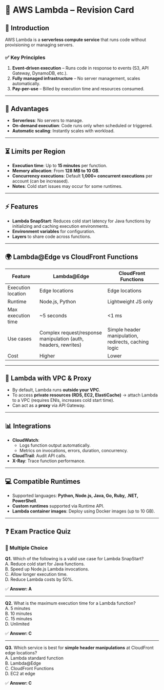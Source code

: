 # 📌 AWS Lambda – Revision Card

## 📝 Introduction
AWS Lambda is a **serverless compute service** that runs code without provisioning or managing servers.

### ✅ Key Principles
1. **Event-driven execution** – Runs code in response to events (S3, API Gateway, DynamoDB, etc.).
2. **Fully managed infrastructure** – No server management, scales automatically.
3. **Pay-per-use** – Billed by execution time and resources consumed.

---

## 🚀 Advantages
- **Serverless**: No servers to manage.
- **On-demand execution**: Code runs only when scheduled or triggered.
- **Automatic scaling**: Instantly scales with workload.

---

## ⏳ Limits per Region
- **Execution time**: Up to **15 minutes** per function.
- **Memory allocation**: From **128 MB to 10 GB**.
- **Concurrency executions**: Default **1,000+ concurrent executions** per account (can be increased).
- **Notes**: Cold start issues may occur for some runtimes.

---

## ⚡ Features
- **Lambda SnapStart**: Reduces cold start latency for Java functions by initializing and caching execution environments.
- **Environment variables** for configuration.
- **Layers** to share code across functions.

---

## 🌍 Lambda@Edge vs CloudFront Functions
| Feature              | Lambda@Edge | CloudFront Functions |
|----------------------|-------------|-----------------------|
| Execution location   | Edge locations | Edge locations |
| Runtime              | Node.js, Python | Lightweight JS only |
| Max execution time   | ~5 seconds | <1 ms |
| Use cases            | Complex request/response manipulation (auth, headers, rewrites) | Simple header manipulation, redirects, caching logic |
| Cost                 | Higher | Lower |

---

## 🔗 Lambda with VPC & Proxy
- By default, Lambda runs **outside your VPC**.
- To access **private resources (RDS, EC2, ElastiCache)** → attach Lambda to a VPC (requires ENIs, increases cold start time).
- Can act as a **proxy** via API Gateway.

---

## 📊 Integrations
- **CloudWatch**:
    - Logs function output automatically.
    - Metrics on invocations, errors, duration, concurrency.
- **CloudTrail**: Audit API calls.
- **X-Ray**: Trace function performance.

---

## 💻 Compatible Runtimes
- Supported languages: **Python, Node.js, Java, Go, Ruby, .NET, PowerShell**.
- **Custom runtimes** supported via Runtime API.
- **Lambda container images**: Deploy using Docker images (up to 10 GB).

---

## ❓ Exam Practice Quiz

### 🔹 Multiple Choice
**Q1.** Which of the following is a valid use case for Lambda SnapStart?  
A. Reduce cold start for Java functions.  
B. Speed up Node.js Lambda invocations.  
C. Allow longer execution time.  
D. Reduce Lambda costs by 50%.

✅ **Answer: A**

---

**Q2.** What is the maximum execution time for a Lambda function?  
A. 5 minutes  
B. 10 minutes  
C. 15 minutes  
D. Unlimited

✅ **Answer: C**

---

**Q3.** Which service is best for **simple header manipulations** at CloudFront edge locations?  
A. Lambda standard function  
B. Lambda@Edge  
C. CloudFront Functions  
D. EC2 at edge

✅ **Answer: C**
